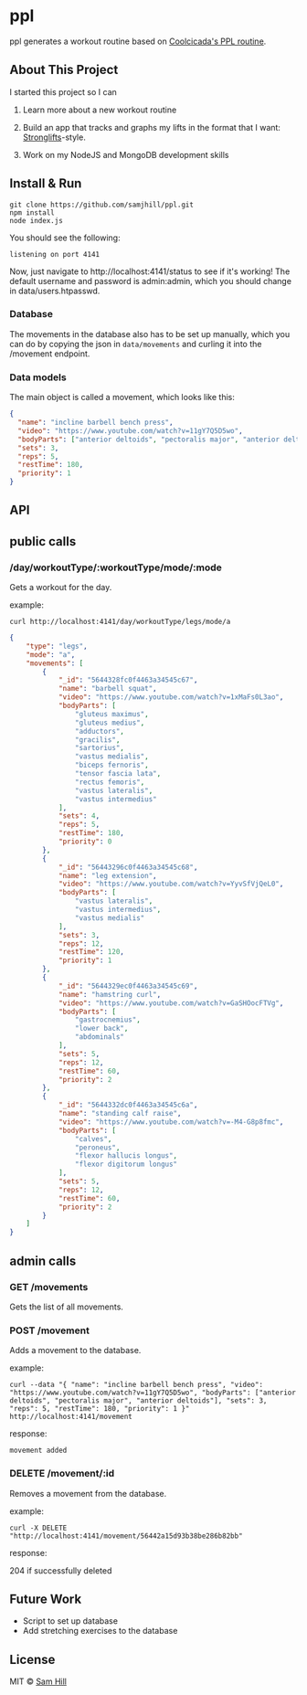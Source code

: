 # ppl
ppl generates a workout routine based on [Coolcicada's PPL routine](http://forum.bodybuilding.com/showthread.php?t=149807833).

## About This Project
I started this project so I can

1) Learn more about a new workout routine

2) Build an app that tracks and graphs my lifts in the format that I want: [Stronglifts](http://stronglifts.com/apps/)-style.

3) Work on my NodeJS and MongoDB development skills


## Install & Run

```shell
git clone https://github.com/samjhill/ppl.git
npm install
node index.js
```

You should see the following:
```
listening on port 4141
```

Now, just navigate to http://localhost:4141/status to see if it's working! 
The default username and password is admin:admin, which you should change in data/users.htpasswd.

### Database
The movements in the database also has to be set up manually, which you can do by copying the json in `data/movements` and curling it into the /movement endpoint.

### Data models
The main object is called a movement, which looks like this:

```json
{
  "name": "incline barbell bench press",
  "video": "https://www.youtube.com/watch?v=11gY7Q5D5wo",
  "bodyParts": ["anterior deltoids", "pectoralis major", "anterior deltoids"],
  "sets": 3,
  "reps": 5,
  "restTime": 180,
  "priority": 1
}
```

## API

## public calls

### /day/workoutType/:workoutType/mode/:mode
Gets a workout for the day.

example:

`curl http://localhost:4141/day/workoutType/legs/mode/a`

```json
{
    "type": "legs",
    "mode": "a",
    "movements": [
        {
            "_id": "5644328fc0f4463a34545c67",
            "name": "barbell squat",
            "video": "https://www.youtube.com/watch?v=1xMaFs0L3ao",
            "bodyParts": [
                "gluteus maximus",
                "gluteus medius",
                "adductors",
                "gracilis",
                "sartorius",
                "vastus medialis",
                "biceps fernoris",
                "tensor fascia lata",
                "rectus femoris",
                "vastus lateralis",
                "vastus intermedius"
            ],
            "sets": 4,
            "reps": 5,
            "restTime": 180,
            "priority": 0
        },
        {
            "_id": "56443296c0f4463a34545c68",
            "name": "leg extension",
            "video": "https://www.youtube.com/watch?v=YyvSfVjQeL0",
            "bodyParts": [
                "vastus lateralis",
                "vastus intermedius",
                "vastus medialis"
            ],
            "sets": 3,
            "reps": 12,
            "restTime": 120,
            "priority": 1
        },
        {
            "_id": "5644329ec0f4463a34545c69",
            "name": "hamstring curl",
            "video": "https://www.youtube.com/watch?v=GaSHOocFTVg",
            "bodyParts": [
                "gastrocnemius",
                "lower back",
                "abdominals"
            ],
            "sets": 5,
            "reps": 12,
            "restTime": 60,
            "priority": 2
        },
        {
            "_id": "5644332dc0f4463a34545c6a",
            "name": "standing calf raise",
            "video": "https://www.youtube.com/watch?v=-M4-G8p8fmc",
            "bodyParts": [
                "calves",
                "peroneus",
                "flexor hallucis longus",
                "flexor digitorum longus"
            ],
            "sets": 5,
            "reps": 12,
            "restTime": 60,
            "priority": 2
        }
    ]
}
```

## admin calls

### GET /movements
Gets the list of all movements.

### POST /movement
Adds a movement to the database.

example:

`curl --data "{
  "name": "incline barbell bench press",
  "video": "https://www.youtube.com/watch?v=11gY7Q5D5wo",
  "bodyParts": ["anterior deltoids", "pectoralis major", "anterior deltoids"],
  "sets": 3,
  "reps": 5,
  "restTime": 180,
  "priority": 1
}" http://localhost:4141/movement`

response:

```
movement added
```

### DELETE /movement/:id
Removes a movement from the database.

example:

`curl -X DELETE "http://localhost:4141/movement/56442a15d93b38be286b82bb"`

response:

204 if successfully deleted


## Future Work
* Script to set up database
* Add stretching exercises to the database


## License

MIT © [Sam Hill](https://github.com/samjhill)
